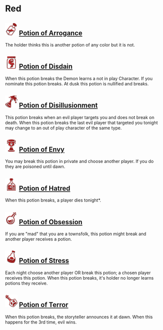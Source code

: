 # Red

## ![](Potion%20of%20Arrogance/.image_big.png)  [Potion of Arrogance](Potion%20of%20Arrogance)
The holder thinks this is another potion of any color but it is not.

## ![](Potion%20of%20Disdain/.image_big.png)  [Potion of Disdain](Potion%20of%20Disdain)
When this potion breaks the Demon learns a not in play Character. If you nominate this potion breaks. At dusk this potion is nullified and breaks.

## ![](Potion%20of%20Disillusionment/.image_big.png)  [Potion of Disillusionment](Potion%20of%20Disillusionment)
This potion breaks when an evil player targets you and does not break on death. When this potion breaks the last evil player that targeted you tonight may change to an out of play character of the same type.

## ![](Potion%20of%20Envy/.image_big.png)  [Potion of Envy](Potion%20of%20Envy)
You may break this potion in private and choose another player. If you do they are poisoned until dawn.

## ![](Potion%20of%20Hatred/.image_big.png)  [Potion of Hatred](Potion%20of%20Hatred)
When this potion breaks, a player dies tonight*.

## ![](Potion%20of%20Obsession/.image_big.png)  [Potion of Obsession](Potion%20of%20Obsession)
If you are \"mad\" that you are a townsfolk, this potion might break and another player receives a potion.

## ![](Potion%20of%20Stress/.image_big.png)  [Potion of Stress](Potion%20of%20Stress)
Each night choose another player OR break this potion; a chosen player receives this potion. When this potion breaks, it's holder no longer learns potions they receive.

## ![](Potion%20of%20Terror/.image_big.png)  [Potion of Terror](Potion%20of%20Terror)
When this potion breaks, the storyteller announces it at dawn. When this happens for the 3rd time, evil wins.

